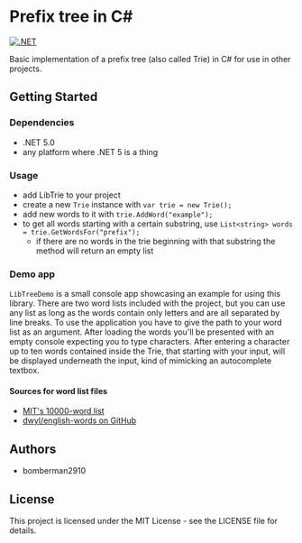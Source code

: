 # Prefix tree in C\#

[![.NET](https://github.com/bomberman2910/PrefixTree/actions/workflows/dotnet.yml/badge.svg)](https://github.com/bomberman2910/PrefixTree/actions/workflows/dotnet.yml)

Basic implementation of a prefix tree (also called Trie) in C# for use in other projects.

## Getting Started

### Dependencies

* .NET 5.0
* any platform where .NET 5 is a thing

### Usage

* add LibTrie to your project
* create a new ```Trie``` instance with ```var trie = new Trie();```
* add new words to it with ```trie.AddWord("example");```
* to get all words starting with a certain substring, use ```List<string> words = trie.GetWordsFor("prefix");```
  * if there are no words in the trie beginning with that substring the method will return an empty list

### Demo app

```LibTreeDemo``` is a small console app showcasing an example for using this library. There are two word lists included with the project, but you can use any list as long as the words contain only letters and are all separated by line breaks. To use the application you have to give the path to your word list as an argument. After loading the words you'll be presented with an empty console expecting you to type characters. After entering a character up to ten words contained inside the Trie, that starting with your input, will be displayed underneath the input, kind of mimicking an autocomplete textbox.

#### Sources for word list files

* [MIT's 10000-word list](https://www.mit.edu/~ecprice/wordlist.10000)
* [dwyl/english-words on GitHub](https://github.com/dwyl/english-words)

## Authors

* bomberman2910

## License

This project is licensed under the MIT License - see the LICENSE file for details.
